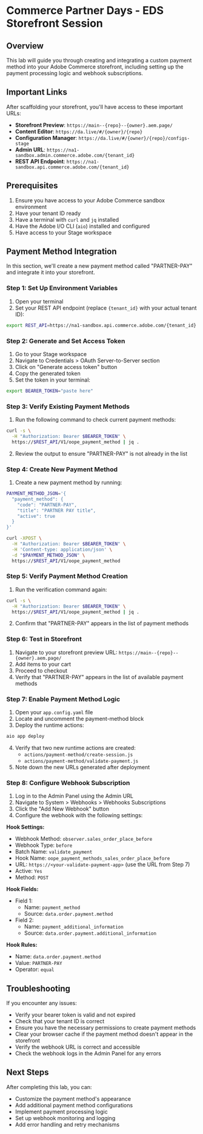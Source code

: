 # Commerce Partner Days - EDS Storefront Session

## Overview
This lab will guide you through creating and integrating a custom payment method into your Adobe Commerce storefront, including setting up the payment processing logic and webhook subscriptions.

## Important Links
After scaffolding your storefront, you'll have access to these important URLs:
- **Storefront Preview**: `https://main--{repo}--{owner}.aem.page/`
- **Content Editor**: `https://da.live/#/{owner}/{repo}`
- **Configuration Manager**: `https://da.live/#/{owner}/{repo}/configs-stage`
- **Admin URL**: `https://na1-sandbox.admin.commerce.adobe.com/{tenant_id}`
- **REST API Endpoint**: `https://na1-sandbox.api.commerce.adobe.com/{tenant_id}`

## Prerequisites
1. Ensure you have access to your Adobe Commerce sandbox environment
2. Have your tenant ID ready
3. Have a terminal with `curl` and `jq` installed
4. Have the Adobe I/O CLI (`aio`) installed and configured
5. Have access to your Stage workspace

## Payment Method Integration
In this section, we'll create a new payment method called "PARTNER-PAY" and integrate it into your storefront.

### Step 1: Set Up Environment Variables
1. Open your terminal
2. Set your REST API endpoint (replace `{tenant_id}` with your actual tenant ID):
```bash
export REST_API=https://na1-sandbox.api.commerce.adobe.com/{tenant_id}
```

### Step 2: Generate and Set Access Token
1. Go to your Stage workspace
2. Navigate to Credentials > OAuth Server-to-Server section
3. Click on "Generate access token" button
4. Copy the generated token
5. Set the token in your terminal:
```bash
export BEARER_TOKEN="paste here"
```

### Step 3: Verify Existing Payment Methods
1. Run the following command to check current payment methods:
```bash
curl -s \
  -H "Authorization: Bearer $BEARER_TOKEN" \
  https://$REST_API/V1/oope_payment_method | jq .
```
2. Review the output to ensure "PARTNER-PAY" is not already in the list

### Step 4: Create New Payment Method
1. Create a new payment method by running:
```bash
PAYMENT_METHOD_JSON='{
  "payment_method": {
    "code": "PARTNER-PAY",
    "title": "PARTNER PAY title",
    "active": true
  }
}'

curl -XPOST \
  -H "Authorization: Bearer $BEARER_TOKEN" \
  -H 'Content-type: application/json' \
  -d "$PAYMENT_METHOD_JSON" \
  https://$REST_API/V1/oope_payment_method
```

### Step 5: Verify Payment Method Creation
1. Run the verification command again:
```bash
curl -s \
  -H "Authorization: Bearer $BEARER_TOKEN" \
  https://$REST_API/V1/oope_payment_method | jq .
```
2. Confirm that "PARTNER-PAY" appears in the list of payment methods

### Step 6: Test in Storefront
1. Navigate to your storefront preview URL: `https://main--{repo}--{owner}.aem.page/`
2. Add items to your cart
3. Proceed to checkout
4. Verify that "PARTNER-PAY" appears in the list of available payment methods

### Step 7: Enable Payment Method Logic
1. Open your `app.config.yaml` file
2. Locate and uncomment the payment-method block
3. Deploy the runtime actions:
```bash
aio app deploy
```
4. Verify that two new runtime actions are created:
   - `actions/payment-method/create-session.js`
   - `actions/payment-method/validate-payment.js`
5. Note down the new URLs generated after deployment

### Step 8: Configure Webhook Subscription
1. Log in to the Admin Panel using the Admin URL
2. Navigate to System > Webhooks > Webhooks Subscriptions
3. Click the "Add New Webhook" button
4. Configure the webhook with the following settings:

**Hook Settings:**
- Webhook Method: `observer.sales_order_place_before`
- Webhook Type: `before`
- Batch Name: `validate_payment`
- Hook Name: `oope_payment_methods_sales_order_place_before`
- URL: `https://<your-validate-payment-app>` (use the URL from Step 7)
- Active: `Yes`
- Method: `POST`

**Hook Fields:**
- Field 1:
  - Name: `payment_method`
  - Source: `data.order.payment.method`
- Field 2:
  - Name: `payment_additional_information`
  - Source: `data.order.payment.additional_information`

**Hook Rules:**
- Name: `data.order.payment.method`
- Value: `PARTNER-PAY`
- Operator: `equal`

## Troubleshooting
If you encounter any issues:
- Verify your bearer token is valid and not expired
- Check that your tenant ID is correct
- Ensure you have the necessary permissions to create payment methods
- Clear your browser cache if the payment method doesn't appear in the storefront
- Verify the webhook URL is correct and accessible
- Check the webhook logs in the Admin Panel for any errors

## Next Steps
After completing this lab, you can:
- Customize the payment method's appearance
- Add additional payment method configurations
- Implement payment processing logic
- Set up webhook monitoring and logging
- Add error handling and retry mechanisms
